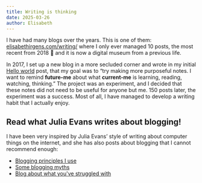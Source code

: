 ```yaml
---
title: Writing is thinking
date: 2025-03-26
author: Elisabeth
---
```


I have had many blogs over the years. This is one of them: [elisabethirgens.com/writing/](https://elisabethirgens.com/writing/) where I only ever managed 10 posts, the most recent from 2018 🙈 and it is now a digital museum from a previous life.

In 2017, I set up a new blog in a more secluded corner and wrote in my initial [Hello world](https://elisabethirgens.github.io/notes/2017/06/hello-world/) post, that my goal was to “try making more purposeful notes. I want to remind **future-me** about what **current-me** is learning, reading, watching, thinking.” The project was an experiment, and I decided that these notes did not need to be useful for anyone but me. 150 posts later, the experiment was a success. Most of all, I have managed to develop a writing habit that I actually enjoy.

## Read what Julia Evans writes about blogging!

I have been very inspired by Julia Evans’ style of writing about computer things on the internet, and she has also posts about blogging that I cannot recommend enough:

- [Blogging principles I use](https://jvns.ca/blog/2017/03/20/blogging-principles/)
- [Some blogging myths](https://jvns.ca/blog/2023/06/05/some-blogging-myths/)
- [Blog about what you've struggled with](https://jvns.ca/blog/2021/05/24/blog-about-what-you-ve-struggled-with/)
